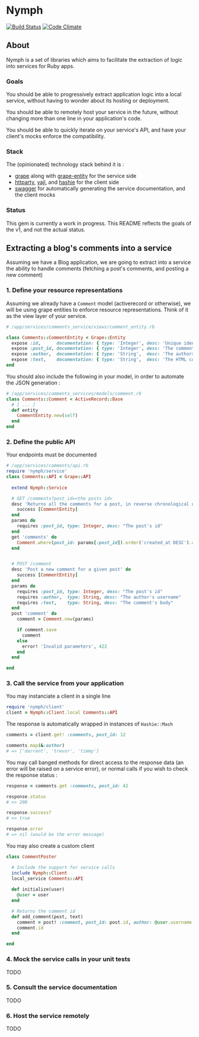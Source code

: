 # Nymph

[![Build Status](https://travis-ci.org/mru2/nymph.svg?branch=master)](https://travis-ci.org/mru2/nymph) [![Code Climate](https://codeclimate.com/github/mru2/nymph/badges/gpa.svg)](https://codeclimate.com/github/mru2/nymph)


## About

Nymph is a set of libraries which aims to facilitate the extraction of logic into services for Ruby apps.

### Goals

You should be able to progressively extract application logic into a local service, without having to wonder about its hosting or deployment.

You should be able to remotely host your service in the future, without changing more than one line in your application's code.

You should be able to quickly iterate on your service's API, and have your client's mocks enforce the compatibility.


### Stack

The (opinionated) technology stack behind it is :
 - [grape](https://github.com/intridea/grape) along with [grape-entity](https://github.com/intridea/grape-entity) for the service side
 - [httparty](https://github.com/jnunemaker/httparty), [yajl](https://github.com/brianmario/yajl-ruby), and [hashie](https://github.com/intridea/hashie) for the client side
 - [swagger](http://swagger.io/) for automatically generating the service documentation, and the client mocks


### Status

This gem is currently a work in progress. This README reflects the goals of the v1, and not the actual status.


## Extracting a blog's comments into a service

Assuming we have a Blog application, we are going to extract into a service the ability to handle comments (fetching a post's comments, and posting a new comment)

### 1. Define your resource representations

Assuming we already have a `Comment` model (activerecord or otherwise), we will be using grape entities to enforce resource representations. Think of it as the view layer of your service.

```ruby
# /app/services/comments_service/views/comment_entity.rb

class Comments::CommentEntity < Grape::Entity
  expose :id,      documentation: { type: 'Integer', desc: 'Unique identifier' }
  expose :post_id, documentation: { type: 'Integer', desc: 'The commented post' }
  expose :author,  documentation: { type: 'String',  desc: 'The authors username' }
  expose :text,    documentation: { type: 'String',  desc: 'The HTML comment body' }
end
```

You should also include the following in your model, in order to automate the JSON generation :
```ruby
# /app/services/comments_services/models/comment.rb
class Comments::Comment < ActiveRecord::Base
  # [ ... ]
  def entity
    CommentEntity.new(self)
  end  
end 
```


### 2. Define the public API

Your endpoints must be documented

```ruby
# /app/services/comments/api.rb
require 'nymph/service'
class Comments::API < Grape::API
  
  extend Nymph::Service

  # GET /comments?post_id=<the posts id>
  desc 'Returns all the comments for a post, in reverse chronological order' do
    success [CommentEntity]
  end
  params do 
    requires :post_id, type: Integer, desc: "The post's id"
  end
  get 'comments' do
    Comment.where(post_id: params[:post_id]).order('created_at DESC').all
  end


  # POST /comment
  desc 'Post a new comment for a given post' do
    success [CommentEntity]
  end
  params do
    requires :post_id, type: Integer, desc: "The post's id"
    requires :author,  type: String, desc: "The author's username"
    requires :text,    type: String, desc: "The comment's body"
  end
  post 'comment' do
    comment = Comment.new(params)

    if comment.save
      comment
    else
      error! 'Invalid parameters', 422
    end
  end

end
```


### 3. Call the service from your application

You may instanciate a client in a single line

```ruby
require 'nymph/client'
client = Nymph::Client.local Comments::API
```


The response is automatically wrapped in instances of `Hashie::Mash`

```ruby
comments = client.get! :comments, post_id: 12

comments.map(&:author)
# => ['darrent', 'trevor', 'timmy']
```


You may call banged methods for direct access to the response data (an error will be raised on a service error), or normal calls if you wish to check the response status :

```ruby
response = comments.get :comments, post_id: 42

response.status
# => 200

response.success?
# => true

response.error
# => nil (would be the error message)
```

You may also create a custom client

```ruby
class CommentPoster

  # Include the support for service calls
  include Nymph::Client
  local_service Comments::API
 
  def initialize(user)
    @user = user
  end

  # Returns the comment id
  def add_comment(post, text)
    comment = post! :comment, post_id: post.id, author: @user.username, text: text
    comment.id
  end

end

```


### 4. Mock the service calls in your unit tests

TODO


### 5. Consult the service documentation

TODO


### 6. Host the service remotely

TODO


